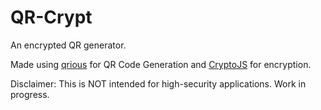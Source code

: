 # QR-Crypt

An encrypted QR generator.

Made using [qrious](https://github.com/neocotic/qrious) for QR Code Generation and [CryptoJS](https://cryptojs.gitbook.io/docs/) for encryption.

Disclaimer: This is NOT intended for high-security applications. Work in progress.
